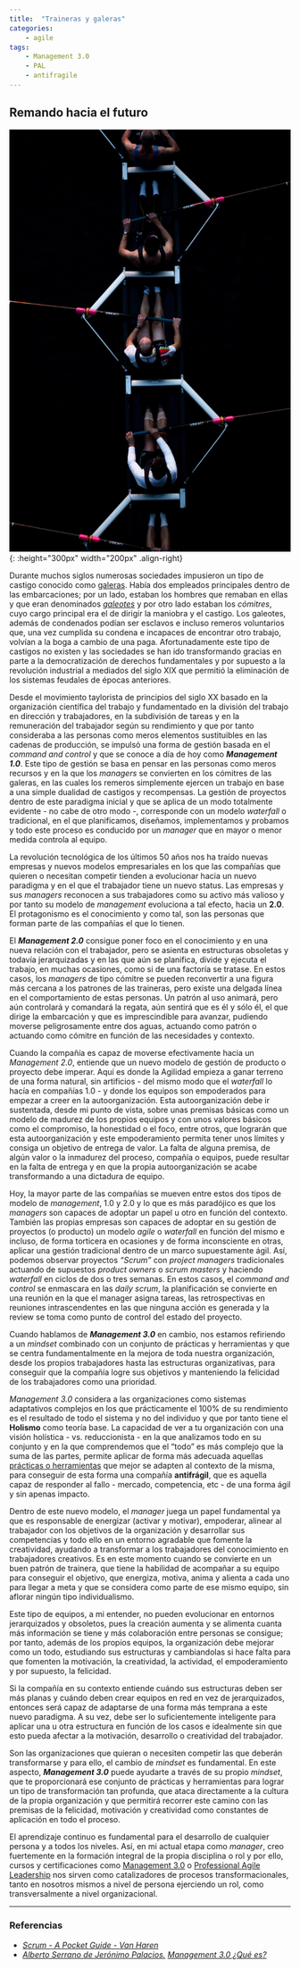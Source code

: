 ```yaml
---
title:  "Traineras y galeras"
categories: 
    - agile
tags:
    - Management 3.0
    - PAL
    - antifragile
---
```


## Remando hacia el futuro 

![Photo by Matteo Vistocco on Unsplash](/assets/images/josh-calabrese-236920-unsplash.jpg){: :height="300px" width="200px" .align-right} 

Durante muchos siglos numerosas sociedades impusieron un tipo de castigo conocido como [galeras](https://es.wikipedia.org/wiki/Galeras_(pena)). Había dos empleados principales dentro de las embarcaciones; por un lado, estaban los hombres que remaban en ellas y que eran denominados [*galeotes*](https://es.wikipedia.org/wiki/Galeote) y por otro lado estaban los *cómitres*, cuyo cargo principal era el de dirigir la maniobra y el castigo. Los galeotes, además de condenados podían ser esclavos e incluso remeros voluntarios que, una vez cumplida su condena e incapaces de encontrar otro trabajo, volvían a la boga a cambio de una paga. Afortunadamente este tipo de castigos no existen y las sociedades se han ido transformando gracias en parte a la democratización de derechos fundamentales y por supuesto a la revolución industrial a mediados del siglo XIX que permitió la eliminación de los sistemas feudales de épocas anteriores.

Desde el movimiento taylorista de principios del siglo XX basado en la organización científica del trabajo y fundamentado en la división del trabajo en dirección y trabajadores, en la subdivisión de tareas y en la remuneración del trabajador según su rendimiento y que por tanto consideraba a las personas como meros elementos sustituibles en las cadenas de producción, se impulsó una forma de gestión basada en el *command and control* y que se conoce a día de hoy como ***Management 1.0***. Este tipo de gestión se basa en pensar en las personas como meros recursos y en la que los *managers* se convierten en los cómitres de las galeras, en las cuales los remeros simplemente ejercen un trabajo en base a una simple dualidad de castigos y recompensas. La gestión de proyectos dentro de este paradigma inicial y que se aplica de un modo totalmente evidente - no cabe de otro modo -, corresponde con un modelo *waterfall* o tradicional, en el que planificamos, diseñamos, implementamos y probamos y todo este proceso es conducido por un *manager* que en mayor o menor medida controla al equipo.

La revolución tecnológica de los últimos 50 años nos ha traído nuevas empresas y nuevos modelos empresariales en los que las compañías que quieren o necesitan competir tienden a evolucionar hacia un nuevo paradigma y en el que el trabajador tiene un nuevo status. Las empresas y sus *managers* reconocen a sus trabajadores como su activo más valioso y por tanto su modelo de *management* evoluciona a tal efecto, hacia un **2.0**. El protagonismo es el conocimiento y como tal, son las personas que forman parte de las compañías el que lo tienen. 

El ***Management 2.0*** consigue poner foco en el conocimiento y en una nueva relación con el trabajador, pero se asienta en estructuras obsoletas y todavía jerarquizadas y en las que aún se planifica, divide y ejecuta el trabajo, en muchas ocasiones, como si de una factoría se tratase. En estos casos, los *managers* de tipo cómitre se pueden reconvertir a una figura más cercana a los patrones de las traineras, pero existe una delgada línea en el comportamiento de estas personas. Un patrón al uso animará, pero aún controlará y comandará la regata, aún sentirá que es él y sólo él, el que dirige la embarcación y que es imprescindible para avanzar, pudiendo moverse peligrosamente entre dos aguas, actuando como patrón o actuando como cómitre en función de las necesidades y contexto.

Cuando la compañía es capaz de moverse efectivamente hacia un *Management 2.0*, entiende que un nuevo modelo de gestión de producto o proyecto debe imperar. Aquí es donde la Agilidad empieza a ganar terreno de una forma natural, sin artificios - del mismo modo que el *waterfall* lo hacía en compañías 1.0 - y donde los equipos son empoderados para empezar a creer en la autoorganización. Esta autoorganización debe ir sustentada, desde mi punto de vista, sobre unas premisas básicas como un modelo de madurez de los propios equipos y con unos valores básicos como el compromiso, la honestidad o el foco, entre otros, que lograrán que esta autoorganización y este empoderamiento permita tener unos límites y consiga un objetivo de entrega de valor. La falta de alguna premisa, de algún valor o la inmadurez del proceso, compañía o equipos, puede resultar en la falta de entrega y en que la propia autoorganización se acabe transformando a una dictadura de equipo.

Hoy, la mayor parte de las compañías se mueven entre estos dos tipos de modelo de *management*, 1.0 y 2.0 y lo que es más paradójico es que los *managers* son capaces de adoptar un papel u otro en función del contexto. También las propias empresas son capaces de adoptar en su gestión de proyectos (o producto) un modelo *agile* o *waterfall* en función del mismo e incluso, de forma torticera en ocasiones y de forma inconsciente en otras, aplicar una gestión tradicional dentro de un marco supuestamente ágil. Así, podemos observar proyectos *“Scrum”* con *project managers* tradicionales actuando de supuestos *product owners* o *scrum masters* y haciendo *waterfall* en ciclos de dos o tres semanas. En estos casos, el *command and control* se enmascara en las *daily scrum*, la planificación se convierte en una reunión en la que el manager asigna tareas, las retrospectivas en reuniones intrascendentes en las que ninguna acción es generada y la review se toma como punto de control del estado del proyecto.

Cuando hablamos de ***Management 3.0*** en cambio, nos estamos refiriendo a un *mindset* combinado con un conjunto de prácticas y herramientas y que se centra  fundamentalmente en la mejora de toda nuestra organización, desde los propios trabajadores hasta las estructuras organizativas, para conseguir que la compañía logre sus objetivos y manteniendo la felicidad de los trabajadores como una prioridad. 

*Management 3.0* considera a las organizaciones como sistemas adaptativos complejos en los que prácticamente el 100% de su rendimiento es el resultado de todo el sistema y no del individuo y que por tanto tiene el **Holismo** como teoría base. La capacidad de ver a tu organización con una visión holística - vs. reduccionista - en la que analizamos todo en su conjunto y en la que comprendemos que el “todo” es más complejo que la suma de las partes, permite aplicar de forma más adecuada aquellas [prácticas o herramientas](https://management30.com/practice/) que mejor se adapten al contexto de la misma, para conseguir de esta forma una compañía **antifrágil**, que es aquella capaz de responder al fallo - mercado, competencia, etc - de una forma ágil y sin apenas impacto.

Dentro de este nuevo modelo, el *manager* juega un papel fundamental ya que es responsable de energizar (activar y motivar), empoderar, alinear al trabajador con los objetivos de la organización y desarrollar sus competencias y todo ello en un entorno agradable que fomente la creatividad, ayudando a transformar a los trabajadores del conocimiento en trabajadores creativos. Es en este momento cuando se convierte en un buen patrón de trainera, que tiene la habilidad de acompañar a su equipo para conseguir el objetivo, que energiza, motiva, anima y alienta a cada uno para llegar a meta y que se considera como parte de ese mismo equipo, sin aflorar ningún tipo individualismo.

Este tipo de equipos, a mi entender, no pueden evolucionar en entornos jerarquizados y obsoletos, pues la creación aumenta y se alimenta cuanta más información se tiene y más colaboración entre personas se consigue; por tanto, además de los propios equipos, la organización debe mejorar como un todo, estudiando sus estructuras y cambiandolas si hace falta para que fomenten la motivación, la creatividad, la actividad, el empoderamiento y por supuesto, la felicidad. 

Si la compañía en su contexto entiende cuándo sus estructuras deben ser más planas y cuándo deben crear equipos en red en vez de jerarquizados, entonces será capaz de adaptarse de una forma más temprana a este nuevo paradigma. A su vez, debe ser lo suficientemente inteligente para aplicar una u otra estructura en función de los casos e idealmente sin que esto pueda afectar a la motivación, desarrollo o creatividad del trabajador.

Son las organizaciones que quieran o necesiten competir las que deberán transformarse y para ello, el cambio de *mindset* es fundamental. En este aspecto, ***Management 3.0*** puede ayudarte a través de su propio *mindset*, que te proporcionará ese conjunto de prácticas y herramientas para lograr un tipo de transformación tan profunda, que ataca directamente a la cultura de la propia organización y que permitirá recorrer este camino con las premisas de la felicidad, motivación y creatividad como constantes de aplicación en todo el proceso.

El aprendizaje continuo es fundamental para el desarrollo de cualquier persona y a todos los niveles. Así, en mi actual etapa como *manager*, creo fuertemente en la formación integral de la propia disciplina o rol y por ello, cursos y certificaciones como [Management 3.0](https://management30.com/) o [Professional Agile Leadership](https://www.scrum.org/professional-agile-leadership-certification) nos sirven como catalizadores de procesos transformacionales, tanto en nosotros mismos a nivel de persona ejerciendo un rol, como transversalmente a nivel organizacional.

----

### Referencias

* [*Scrum - A Pocket Guide - Van Haren*](https://www.amazon.es/Scrum-Pocket-Guide-Practice-Publishing-ebook/dp/B00GY6WRTG)
* [*Alberto Serrano de Jerónimo Palacios.*](https://jeronimopalacios.com) [*Management 3.0 ¿Qué es?*](https://jeronimopalacios.com/2018/06/management-3-0-que-es/)